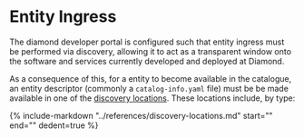 # Entity Ingress

<!--start--contents-->

The diamond developer portal is configured such that entity ingress must be performed via discovery, allowing it to act as a transparent window onto the software and services currently developed and deployed at Diamond.

As a consequence of this, for a entity to become available in the catalogue, an entity descriptor (commonly a `catalog-info.yaml` file) must be be made available in one of the [discovery locations](../references/discovery-locations.md). These locations include, by type:

{%
    include-markdown "../references/discovery-locations.md"
    start="<!--start-locations-->"
    end="<!--end-locations-->"
    dedent=true
%}

<!--end--contents-->
